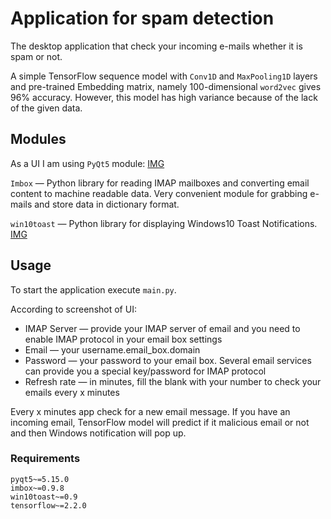 # Application for spam detection
The desktop application that check your incoming e-mails whether it is spam or not.

A simple TensorFlow sequence model with ```Conv1D``` and ```MaxPooling1D``` layers and pre-trained Embedding matrix, 
namely 100-dimensional ```word2vec``` gives 96% accuracy. However, this model has high variance because of the lack of the given data.

## Modules
As a UI I am using ```PyQt5``` module:
[IMG]()

```Imbox``` — Python library for reading IMAP mailboxes and converting email content to machine readable data. Very convenient 
module for grabbing e-mails and store data in dictionary format.

```win10toast``` — Python library for displaying Windows10 Toast Notifications.
[IMG]()

## Usage
To start the application execute ```main.py```.

According to screenshot of UI:

- IMAP Server — provide your IMAP server of email and you need to enable IMAP protocol in your email box settings
- Email — your username.email_box.domain
- Password — your password to your email box. Several email services can provide you a special key/password for IMAP protocol
- Refresh rate — in minutes, fill the blank with your number to check your emails every x minutes

Every x minutes app check for a new email message. If you have an incoming email, TensorFlow model will predict if it malicious email or not
and then Windows notification will pop up.

### Requirements
```
pyqt5~=5.15.0
imbox~=0.9.8
win10toast~=0.9
tensorflow~=2.2.0
```